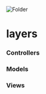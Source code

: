 ![Folder](https://github.com/sciola-git/sciola-git.github.io/blob/main/images/icons/folder.svg?raw=true)

# layers

### Controllers

### Models

### Views
